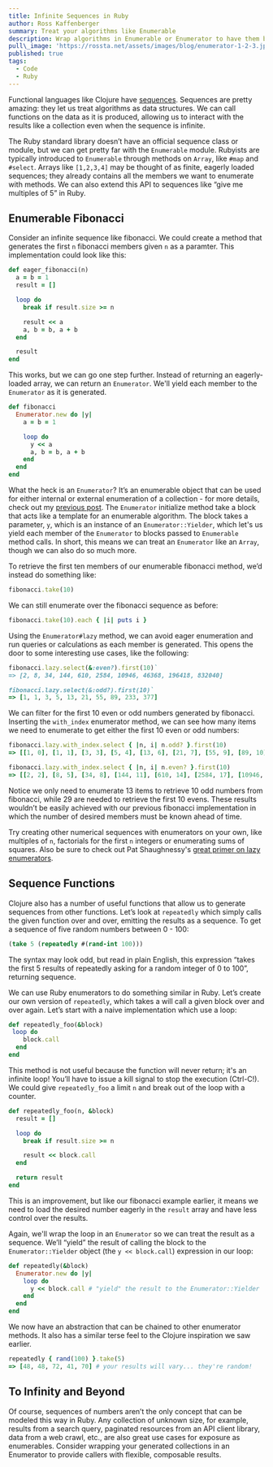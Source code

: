 ```yaml
---
title: Infinite Sequences in Ruby
author: Ross Kaffenberger
summary: Treat your algorithms like Enumerable
description: Wrap algorithms in Enumerable or Enumerator to have them behave like infinite collections.
pull\_image: 'https://rossta.net/assets/images/blog/enumerator-1-2-3.jpg'
published: true
tags:
  - Code
  - Ruby
---
```


Functional languages like Clojure have [sequences][1]. Sequences are pretty amazing: they let us treat algorithms as data structures. We can call functions on the data as it is produced, allowing us to interact with the results like a collection even when the sequence is infinite.

The Ruby standard library doesn’t have an official sequence class or module, but we can get pretty far with the `Enumerable` module. Rubyists are typically introduced to `Enumerable` through methods on `Array`,  like `#map` and `#select`. Arrays like `[1,2,3,4]` may be thought of as finite, eagerly loaded sequences; they already contains all the members we want to enumerate with methods. We can also extend this API to sequences like “give me multiples of 5” in Ruby.

## Enumerable Fibonacci

Consider an infinite sequence like fibonacci. We could create a method that generates the first `n` fibonacci members given `n` as a paramter. This implementation could look like this:

```ruby
def eager_fibonacci(n)
  a = b = 1
  result = []

  loop do
    break if result.size >= n

    result << a
    a, b = b, a + b
  end

  result
end
```

This works, but we can go one step further. Instead of returning an eagerly-loaded array, we can return an `Enumerator`. We'll yield each member to the `Enumerator` as it is generated.

```ruby
def fibonacci
  Enumerator.new do |y|
    a = b = 1

    loop do
      y << a
      a, b = b, a + b
    end
  end
end
```

What the heck is an `Enumerator`? It’s an enumerable object that can be used for either internal or external enumeration of a collection - for more details, check out my [previous post][2]. The `Enumerator` initialize method take a block that acts like a template for an enumerable algorithm. The block takes a parameter, `y`, which is an instance of an `Enumerator::Yielder`, which let's us yield each member of the `Enumerator` to blocks passed to `Enumerable` method calls. In short, this means we can treat an `Enumerator` like an `Array`, though we can also do so much more.

To retrieve the first ten members of our enumerable fibonacci method, we’d instead do something like:

```ruby
fibonacci.take(10)
```

We can still enumerate over the fibonacci sequence as before:

```ruby
fibonacci.take(10).each { |i| puts i }
```

Using the `Enumerator#lazy` method, we can avoid eager enumeration and run queries or calculations as each member is generated. This opens the door to some interesting use cases, like the following:

```ruby
fibonacci.lazy.select(&:even?).first(10)`
=> [2, 8, 34, 144, 610, 2584, 10946, 46368, 196418, 832040]

fibonacci.lazy.select(&:odd?).first(10)`
=> [1, 1, 3, 5, 13, 21, 55, 89, 233, 377]
```

We can filter for the first 10 even or odd numbers generated by fibonacci. Inserting the `with_index` enumerator method, we can see how many items we need to enumerate to get either the first 10 even or odd numbers:

```ruby
fibonacci.lazy.with_index.select { |n, i| n.odd? }.first(10)
=> [[1, 0], [1, 1], [3, 3], [5, 4], [13, 6], [21, 7], [55, 9], [89, 10], [233, 12], [377, 13]]

fibonacci.lazy.with_index.select { |n, i| n.even? }.first(10)
=> [[2, 2], [8, 5], [34, 8], [144, 11], [610, 14], [2584, 17], [10946, 20], [46368, 23], [196418, 26], [832040, 29]]
```

Notice we only need to enumerate 13 items to retrieve 10 odd numbers from fibonacci, while 29 are needed to retrieve the first 10 evens. These results wouldn’t be easily achieved with our previous fibonacci implementation in which the number of desired members must be known ahead of time.

Try creating other numerical sequences with enumerators on your own, like multiples of `n`, factorials for the first `n` integers or enumerating sums of squares. Also be sure to check out Pat Shaughnessy's [great primer on lazy enumerators][3].

## Sequence Functions

Clojure also has a number of useful functions that allow us to generate sequences from other functions. Let’s look at `repeatedly` which simply calls the given function over and over, emitting the results as a sequence. To get a sequence of five random numbers between 0 - 100:

```clojure
(take 5 (repeatedly #(rand-int 100)))
```

The syntax may look odd, but read in plain English, this expression “takes the first 5 results of repeatedly asking for a random integer of 0 to 100”, returning sequence.

We can use Ruby enumerators to do something similar in Ruby. Let’s create our own version of `repeatedly`, which takes a will call a given block over and over again. Let’s start with a naive implementation which use a loop:

```ruby
def repeatedly_foo(&block)
 loop do
    block.call
  end
end
```
This method is not useful because the function will never return; it's an infinite loop! You’ll have to issue a kill signal to stop the execution (Ctrl-C!). We could give `repeatedly_foo` a limit `n` and break out of the loop with a counter.

```ruby
def repeatedly_foo(n, &block)
  result = []

  loop do
    break if result.size >= n

    result << block.call
  end

  return result
end
```

This is an improvement, but like our fibonacci example earlier, it means we need to load the desired number eagerly in the `result` array and have less control over the results.

Again, we'll wrap the loop in an `Enumerator` so we can treat the result as a sequence. We’ll “yield” the result of calling the block to the `Enumerator::Yielder` object (the `y << block.call`) expression in our loop:

```ruby
def repeatedly(&block)
  Enumerator.new do |y|
    loop do
      y << block.call # "yield" the result to the Enumerator::Yielder
    end
  end
end
```

We now have an abstraction that can be chained to other enumerator methods. It also has a similar terse feel to the Clojure inspiration we saw earlier.

```ruby
repeatedly { rand(100) }.take(5)
=> [48, 48, 72, 41, 70] # your results will vary... they're random!
```

## To Infinity and Beyond

Of course, sequences of numbers aren’t the only concept that can be modeled this way in Ruby. Any collection of unknown size, for example, results from a search query, paginated resources from an API client library, data from a web crawl, etc., are also great use cases for exposure as enumerables. Consider wrapping your generated collections in an Enumerator to provide callers with flexible, composable results.

[1]:	http://clojure.org/sequences
[2]:  https://rossta.net/blog/what-is-enumerator.html
[3]:  http://patshaughnessy.net/2013/4/3/ruby-2-0-works-hard-so-you-can-be-lazy
